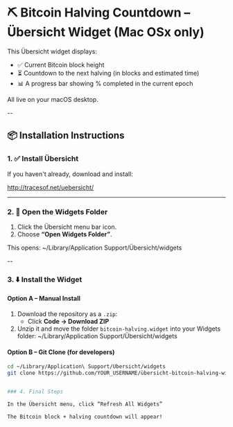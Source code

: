 # ⛏️ Bitcoin Halving Countdown – Übersicht Widget (Mac OSx only)

This Übersicht widget displays:

- ✅ Current Bitcoin block height  
- ⏳ Countdown to the next halving (in blocks and estimated time)  
- 📊 A progress bar showing % completed in the current epoch  

All live on your macOS desktop.

--

## 📦 Installation Instructions

### 1. ✅ Install Übersicht

If you haven't already, download and install:

http://tracesof.net/uebersicht/

---

### 2. 📁 Open the Widgets Folder

1. Click the Übersicht menu bar icon.
2. Choose **“Open Widgets Folder”**.

This opens:
~/Library/Application Support/Übersicht/widgets

--

### 3. ⬇️ Install the Widget

#### Option A – Manual Install
1. Download the repository as a `.zip`:
   - Click **Code → Download ZIP**
2. Unzip it and move the folder `bitcoin-halving.widget` into your Widgets folder:
   ~/Library/Application Support/Übersicht/widgets

   
#### Option B – Git Clone (for developers)

```bash
cd ~/Library/Application\ Support/Übersicht/widgets
git clone https://github.com/YOUR_USERNAME/übersicht-bitcoin-halving-widget.git bitcoin-halving.widget


### 4. Final Steps 

In the Übersicht menu, click “Refresh All Widgets”

The Bitcoin block + halving countdown will appear!
